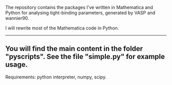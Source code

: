 The repository contains the packages I've written in Mathematica and Python
for analysing tight-binding parameters, generated by VASP and wannier90.

I will rewrite most of the Mathematica code in Python. 

------------------------------------------------------------
You will find the main content in the folder "pyscripts". 
See the file "simple.py" for example usage.
------------------------------------------------------------

Requirements:
python interpreter, numpy, scipy.
